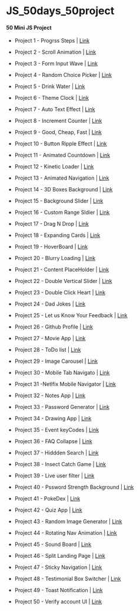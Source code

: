 # JS_50days_50project

#### 50 Mini JS Project

-   Project 1 -  Progrss  Steps | [Link](https://)

-	Project 2 - Scroll Animation | [Link](https://)

- 	Project 3 - Form Input Wave | [Link](https://)

-	Project 4 - Random Choice Picker | [Link](https://)

- 	Project 5 - Drink Water | [Link](https://)

-  	Project 6 - Theme Clock | [Link](https://)

-	Project 7 - Auto Text Effect | [Link](https://)

- 	Project 8 - Increment Counter | [Link](https://)

- 	Project 9 - Good, Cheap, Fast | [Link](https://)

- 	Project 10 - Button Ripple Effect | [Link](https://)

-	Project 11 -  Animated Countdown | [Link](https://)

-	Project 12 -  Kinetic Loader | [Link](https://)

-	Project 13 -  Animated Navigation | [Link](https://)

-	Project 14 - 3D Boxes Background | [Link](https://)

-	Project 15 - Background Slider | [Link](https://)

-	Project 16 - Custom Range Sldier | [Link](https://)

- 	Project 17 - Drag N Drop | [Link](https://)

-	Project 18 - Expanding Cards | [Link](https://)

-   Project 19 - HoverBoard | [Link](https://)

-	Project 20 - Blurry Loading | [Link](https://)

-	Project 21 - Content PlaceHolder | [Link](https://)

-	Project 22 - Double Vertical Slider | [Link](https://)

-	Project 23 - Double Click Heart | [Link](https://)

-	Project 24 - Dad Jokes | [Link](https://)

-	Project 25 - Let us Know Your Feedback | [Link](https://)

-	Project 26 - Github Profile | [Link](https://)

-	Project 27 - Movie App | [Link](https://)

-	Project 28 - ToDo list | [Link](https://)

-	Project 29 - Image Carousel | [Link](https://)

-	Project 30 - Mobile Tab Navigato | [Link](https://)

-	Project 31 -Netlfix Mobile Navigator | [Link](https://)

- 	Project 32 - Notes App | [Link](https://)

- 	Project 33 - Password Generator | [Link](https://)

-	Project 34 - Drawing App | [Link](https://)

-	Project 35 - Event keyCodes | [Link](https://)

-	Project 36 - FAQ Collapse | [Link](https://)

-	Project 37 -  Hiddden Search | [Link](https://)

- 	Project 38 - Insect Catch Game | [Link](https://)

-	Project 39  -  Live user filter | [Link](https://)

-	Project 40 -  Pssword Strength Background | [Link](https://)

-	Project 41 - PokeDex | [Link](https://)

- 	Project 42 - Quiz App | [Link](https://)

- 	Project 43 - Random Image Generator | [Link](https://)

-	Project 44 - Rotating Nav Animation | [Link](https://)

-	Project 45 - Sound Board | [Link](https://)

-	Project 46 - Split Landing Page | [Link](https://)

-	Project 47 - Sticky Navigation | [Link](https://)

-	Project 48 - Testimonial Box Switcher | [Link](https://)

-	Project 49 - Toast Notification | [Link](https://)

-	Project 50 - Verify account UI | [Link](https://)
